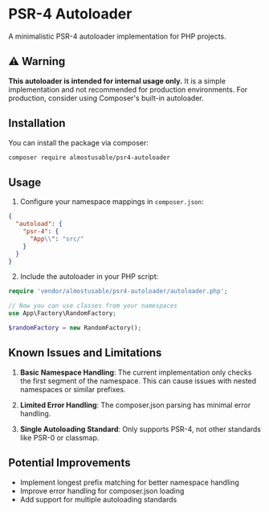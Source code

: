 # PSR-4 Autoloader

A minimalistic PSR-4 autoloader implementation for PHP projects.

## ⚠️ Warning

**This autoloader is intended for internal usage only.** It is a simple implementation and not recommended for production environments. For production, consider using Composer's built-in autoloader.

## Installation

You can install the package via composer:

```bash
composer require almostusable/psr4-autoloader
```

## Usage

1. Configure your namespace mappings in `composer.json`:

```json
{
  "autoload": {
    "psr-4": {
      "App\\": "src/"
    }
  }
}
```

2. Include the autoloader in your PHP script:

```php
require 'vendor/almostusable/psr4-autoloader/autoloader.php';

// Now you can use classes from your namespaces
use App\Factory\RandomFactory;

$randomFactory = new RandomFactory();
```

## Known Issues and Limitations

1. **Basic Namespace Handling**: The current implementation only checks the first segment of the namespace. This can cause issues with nested namespaces or similar prefixes.

2. **Limited Error Handling**: The composer.json parsing has minimal error handling.

3. **Single Autoloading Standard**: Only supports PSR-4, not other standards like PSR-0 or classmap.

## Potential Improvements

- Implement longest prefix matching for better namespace handling
- Improve error handling for composer.json loading
- Add support for multiple autoloading standards
